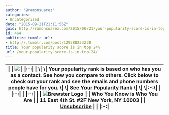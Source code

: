 ```yaml
---
author: '@ramonsuarez'
categories:
- Uncategorized
date: "2015-09-21T21:11:56Z"
guid: http://ramonsuarez.com/2015/09/21/your-popularity-score-is-in-top-24/
id: 464
publicize_tumblr_url:
- http://.tumblr.com/post/129588233228
title: Your popularity score is in top 24%
url: /your-popularity-score-is-in-top-24/
---
```


| \| \\| ![](https://www.brewster.com/assets/sharing-email/logo-name-email.png) \\| \\|:-:\\| \\| \\\| \\\\| Your popularity rank is based on who has you as a contact. See how you compare to others. Click below to check out your rank and see the emails and phone numbers people have for you. \\\\| \\\\| [See Your Popularity Rank](http://email.mg.brewster.com/c/eJwVj0tuxCAQRE8z3mE1P2MvvMgm17AaaHtIZgxqsKzcPoxUeou3qaq4gvQWcUirnQAmM3urFoDN4i71HqKR4OKOQTlrtV3cw0DhHAVXwVKNb0yv4bmaOYAmrzVFt8vJd-AsjTEA3sWAw2t9tlbqQ3891HcPljJ6prs24jHkd1cp0tlS-xPvfKaWuauT7k6nLAbwJCiCEYYmK9BDFG6xapagtPJh4PXG32uWitNP_ozMtY135liYav1UDG0tuVwv5F6y1ZCZusLjYDqwUdzSueeO1u9doaV8_gOaJ1vB) \\\\| \\\| \\\|:-:\\\| \\| \\|:-:\\| \| \|:-:\| \| \\| ![Brewster Logo](https://app.brewster.com/images/assets/email/footer-logo.png) \\| \\| Who You Know is Who You Are \\| \\| 11 East 4th St. #2F New York, NY 10003 \\| \\| [Unsubscribe](http://email.mg.brewster.com/u/eJwVzEEOgyAQBdDTyE7zQUZwwcKTNCMjqW0NZrDx-k3fAZ4k2JWYzZ5oAiYfV3Iz8CAudixZvEWQwtkFopHm0HmcWqXX1qt1w8H7xzwTKMw2FxnXEqlwjEHiBh_gAWGQ0XTz-xut0_1V_0dt13BXlVO31oZcD3Olzi0_cvMqhw) \\| \| \|:-:\| |
|:-:|